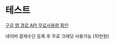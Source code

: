 # 테스트

[구글 맵 경로 API 무료사용량 확인](https://cloud.google.com/maps-platform/pricing/sheet/?hl=ko)

네이버 결제수단 등록 후 무료 크레딧 사용가능 (10만원)
